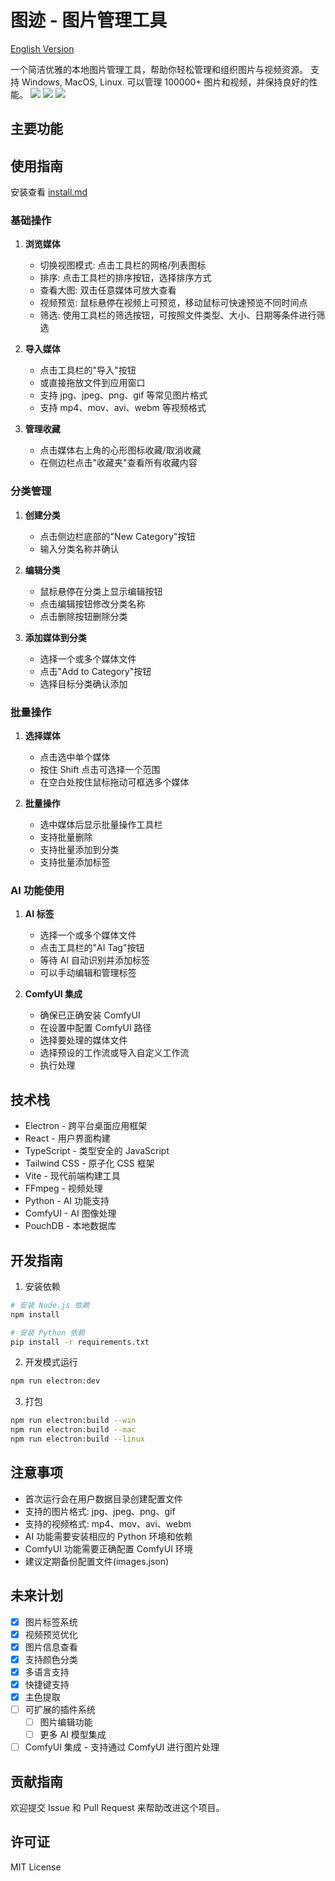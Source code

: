 # 图迹 - 图片管理工具

[English Version](readme.md)

一个简洁优雅的本地图片管理工具，帮助你轻松管理和组织图片与视频资源。
支持 Windows, MacOS, Linux.
可以管理 100000+ 图片和视频，并保持良好的性能。
![](https://picgo-1300491698.cos.ap-nanjing.myqcloud.com/v0.4.1_3.png)
![](https://picgo-1300491698.cos.ap-nanjing.myqcloud.com/v0.4.1_1.png)
![](https://picgo-1300491698.cos.ap-nanjing.myqcloud.com/v0.4.1_2.png)
## 主要功能

## 使用指南

安装查看 [install.md](install.md)

### 基础操作

1. **浏览媒体**
   - 切换视图模式: 点击工具栏的网格/列表图标
   - 排序: 点击工具栏的排序按钮，选择排序方式
   - 查看大图: 双击任意媒体可放大查看
   - 视频预览: 鼠标悬停在视频上可预览，移动鼠标可快速预览不同时间点
   - 筛选: 使用工具栏的筛选按钮，可按照文件类型、大小、日期等条件进行筛选

2. **导入媒体**
   - 点击工具栏的"导入"按钮
   - 或直接拖放文件到应用窗口
   - 支持 jpg、jpeg、png、gif 等常见图片格式
   - 支持 mp4、mov、avi、webm 等视频格式

3. **管理收藏**
   - 点击媒体右上角的心形图标收藏/取消收藏
   - 在侧边栏点击"收藏夹"查看所有收藏内容

### 分类管理

1. **创建分类**
   - 点击侧边栏底部的"New Category"按钮
   - 输入分类名称并确认

2. **编辑分类**
   - 鼠标悬停在分类上显示编辑按钮
   - 点击编辑按钮修改分类名称
   - 点击删除按钮删除分类

3. **添加媒体到分类**
   - 选择一个或多个媒体文件
   - 点击"Add to Category"按钮
   - 选择目标分类确认添加

### 批量操作

1. **选择媒体**
   - 点击选中单个媒体
   - 按住 Shift 点击可选择一个范围
   - 在空白处按住鼠标拖动可框选多个媒体

2. **批量操作**
   - 选中媒体后显示批量操作工具栏
   - 支持批量删除
   - 支持批量添加到分类
   - 支持批量添加标签

### AI 功能使用

1. **AI 标签**
   - 选择一个或多个媒体文件
   - 点击工具栏的"AI Tag"按钮
   - 等待 AI 自动识别并添加标签
   - 可以手动编辑和管理标签

2. **ComfyUI 集成**
   - 确保已正确安装 ComfyUI
   - 在设置中配置 ComfyUI 路径
   - 选择要处理的媒体文件
   - 选择预设的工作流或导入自定义工作流
   - 执行处理

## 技术栈

- Electron - 跨平台桌面应用框架
- React - 用户界面构建
- TypeScript - 类型安全的 JavaScript
- Tailwind CSS - 原子化 CSS 框架
- Vite - 现代前端构建工具
- FFmpeg - 视频处理
- Python - AI 功能支持
- ComfyUI - AI 图像处理
- PouchDB - 本地数据库
## 开发指南

1. 安装依赖

```bash
# 安装 Node.js 依赖
npm install

# 安装 Python 依赖
pip install -r requirements.txt
```

2. 开发模式运行

```bash
npm run electron:dev
```

3. 打包

```bash
npm run electron:build --win
npm run electron:build --mac
npm run electron:build --linux
```

## 注意事项

- 首次运行会在用户数据目录创建配置文件
- 支持的图片格式: jpg、jpeg、png、gif
- 支持的视频格式: mp4、mov、avi、webm
- AI 功能需要安装相应的 Python 环境和依赖
- ComfyUI 功能需要正确配置 ComfyUI 环境
- 建议定期备份配置文件(images.json)

## 未来计划

- [x] 图片标签系统
- [x] 视频预览优化
- [x] 图片信息查看
- [x] 支持颜色分类
- [x] 多语言支持
- [x] 快捷键支持
- [x] 主色提取
- [ ] 可扩展的插件系统
   - [ ] 图片编辑功能
   - [ ] 更多 AI 模型集成
- [ ] ComfyUI 集成 - 支持通过 ComfyUI 进行图片处理

## 贡献指南

欢迎提交 Issue 和 Pull Request 来帮助改进这个项目。

## 许可证

MIT License
